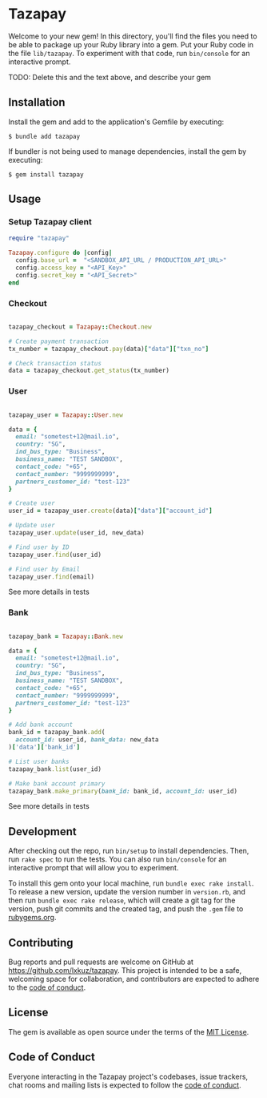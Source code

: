 # Tazapay

Welcome to your new gem! In this directory, you'll find the files you need to be able to package up your Ruby library into a gem. Put your Ruby code in the file `lib/tazapay`. To experiment with that code, run `bin/console` for an interactive prompt.

TODO: Delete this and the text above, and describe your gem

## Installation

Install the gem and add to the application's Gemfile by executing:

    $ bundle add tazapay

If bundler is not being used to manage dependencies, install the gem by executing:

    $ gem install tazapay

## Usage

### Setup Tazapay client


```ruby
require "tazapay"

Tazapay.configure do |config|
  config.base_url =  "<SANDBOX_API_URL / PRODUCTION_API_URL>"
  config.access_key = "<API_Key>"
  config.secret_key = "<API_Secret>"
end

```

### Checkout

```ruby

tazapay_checkout = Tazapay::Checkout.new

# Create payment transaction
tx_number = tazapay_checkout.pay(data)["data"]["txn_no"]

# Check transaction status
data = tazapay_checkout.get_status(tx_number)

```

### User

```ruby

tazapay_user = Tazapay::User.new

data = {
  email: "sometest+12@mail.io",
  country: "SG",
  ind_bus_type: "Business",
  business_name: "TEST SANDBOX",
  contact_code: "+65",
  contact_number: "9999999999",
  partners_customer_id: "test-123"
}

# Create user
user_id = tazapay_user.create(data)["data"]["account_id"]

# Update user
tazapay_user.update(user_id, new_data)

# Find user by ID
tazapay_user.find(user_id)

# Find user by Email
tazapay_user.find(email)

```

See more details in tests

### Bank

```ruby

tazapay_bank = Tazapay::Bank.new

data = {
  email: "sometest+12@mail.io",
  country: "SG",
  ind_bus_type: "Business",
  business_name: "TEST SANDBOX",
  contact_code: "+65",
  contact_number: "9999999999",
  partners_customer_id: "test-123"
}

# Add bank account
bank_id = tazapay_bank.add(
  account_id: user_id, bank_data: new_data
)['data']['bank_id']

# List user banks
tazapay_bank.list(user_id)

# Make bank account primary
tazapay_bank.make_primary(bank_id: bank_id, account_id: user_id)

```

See more details in tests


## Development

After checking out the repo, run `bin/setup` to install dependencies. Then, run `rake spec` to run the tests. You can also run `bin/console` for an interactive prompt that will allow you to experiment.

To install this gem onto your local machine, run `bundle exec rake install`. To release a new version, update the version number in `version.rb`, and then run `bundle exec rake release`, which will create a git tag for the version, push git commits and the created tag, and push the `.gem` file to [rubygems.org](https://rubygems.org).

## Contributing

Bug reports and pull requests are welcome on GitHub at https://github.com/lxkuz/tazapay. This project is intended to be a safe, welcoming space for collaboration, and contributors are expected to adhere to the [code of conduct](https://github.com/[USERNAME]/tazapay/blob/main/CODE_OF_CONDUCT.md).

## License

The gem is available as open source under the terms of the [MIT License](https://opensource.org/licenses/MIT).

## Code of Conduct

Everyone interacting in the Tazapay project's codebases, issue trackers, chat rooms and mailing lists is expected to follow the [code of conduct](https://github.com/[USERNAME]/tazapay/blob/main/CODE_OF_CONDUCT.md).

